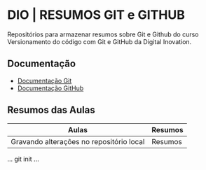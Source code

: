 # DIO | RESUMOS GIT e GITHUB

Repositórios para armazenar resumos sobre Git e Github do curso Versionamento do código com Git e GitHub da Digital Inovation.

## Documentação

- [Documentação Git]()
- [Documentação GitHub]()

## Resumos das Aulas

| Aulas | Resumos |
|------|---------|
|Gravando alterações no repositório local | Resumos|

...
git init
...
